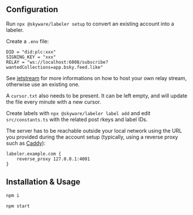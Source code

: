 ## Configuration

Run `npx @skyware/labeler setup` to convert an existing account into a labeler.

Create a `.env` file:

```Dotenv
DID = "did:plc:xxx"
SIGNING_KEY = "xxx"
RELAY = "ws://localhost:6008/subscribe?wantedCollections=app.bsky.feed.like"
```

See [jetstream](https://github.com/ericvolp12/jetstream) for more informations on how to host your own relay stream, otherwise use an existing one.

A `cursor.txt` also needs to be present. It can be left empty, and will update the file every minute with a new cursor.

Create labels with `npx @skyware/labeler label add` and edit `src/constants.ts` with the related post rkeys and label IDs.

The server has to be reachable outside your local network using the URL you provided during the account setup (typically, using a reverse proxy such as [Caddy](https://caddyserver.com/)):

```Caddyfile
labeler.example.com {
	reverse_proxy 127.0.0.1:4001
}
```

## Installation & Usage

```sh
npm i
```

```sh
npm start
```
